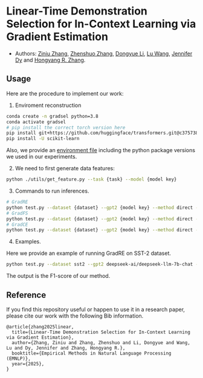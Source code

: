 # Linear-Time Demonstration Selection for In-Context Learning via Gradient Estimation
- Authors: [Ziniu Zhang](https://ziniuzhang.github.io/), [Zhenshuo Zhang](https://zhenshuozhang.github.io/), [Dongyue Li](https://lidongyue12138.github.io/), [Lu Wang](https://web.eecs.umich.edu/~wangluxy/), [Jennifer Dy](https://mllabneu.github.io/) and [Hongyang R. Zhang](https://www.hongyangzhang.com/).



## Usage
Here are the procedure to implement our work:

1. Enviroment reconstruction
```bash
conda create -n gradsel python=3.8
conda activate gradsel
# pip install the correct torch version here
pip install git+https://github.com/huggingface/transformers.git@c37573806ab3526dd805c49cbe2489ad4d68a9d7
pip install -U scikit-learn
```
Also, we provide an [environment file](./environment.yml) including the python package versions we used in our experiments.

2. We need to first generate data features:
```bash
python ./utils/get_feature.py --task {task} --model {model key}
```

3. Commands to run inferences.
```bash
# GradRE
python test.py --dataset {dataset} --gpt2 {model key} --method direct --do_zeroshot --test_batch_size 4 --use_demonstrations  --seed 0 --k {number} --num_anchors {number} --estim
# GradFS
python test.py --dataset {dataset} --gpt2 {model key} --method direct --do_zeroshot --test_batch_size 4 --use_demonstrations  --seed 0 --k {number} --forsel
# GradCE
python test.py --dataset {dataset} --gpt2 {model key} --method direct --do_zeroshot --test_batch_size 4 --use_demonstrations  --seed 0 --k {number} --gradestim
```

4. Examples.

Here we provide an example of running GradRE on SST-2 dataset.
```bash
python test.py --dataset sst2 --gpt2 deepseek-ai/deepseek-llm-7b-chat --method direct --do_zeroshot --test_batch_size 4 --use_demonstrations  --seed 0 --k 8 --ranens
```
The output is the F1-score of our method.

## Reference
If you find this repository useful or happen to use it in a research paper, please cite our work with the following Bib information.

```
@article{zhang2025linear,
  title={Linear-Time Demonstration Selection for In-Context Learning via Gradient Estimation},
  author={Zhang, Ziniu and Zhang, Zhenshuo and Li, Dongyue and Wang, Lu and Dy, Jennifer and Zhang, Hongyang R.},
  booktitle={Empirical Methods in Natural Language Processing (EMNLP)},
  year={2025},
}
```